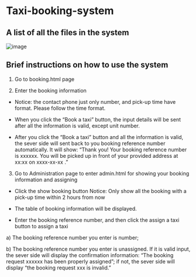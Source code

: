 # Taxi-booking-system

## A list of all the files in the system
![image](https://github.com/user-attachments/assets/e4b94f84-5977-4889-82ea-1ae37b15b8c9)

## Brief instructions on how to use the system

1.	Go to booking.html page
   
2.	Enter the booking information
   
- Notice: the contact phone just only number, and pick-up time have format. Please follow the time format.
   
- When you click the “Book a taxi” button, the input details will be sent after all the information is valid, except unit number.

- After you click the “Book a taxi” button and all the information is valid, the sever side will sent back to you booking reference number automatically. It will show: “Thank you! Your booking reference number is xxxxxx. You will be picked up in front of your provided address at xx:xx on xxxx-xx-xx .”
   
3.	Go to Administration page to enter admin.html for showing your booking information and assigning
   
-	Click the show booking button
Notice: Only show all the booking with a pick-up time within 2 hours from now

-	The table of booking information will be displayed.
   
-	Enter the booking reference number, and then click the assign a taxi button to assign a taxi
   
a)	The booking reference number you enter is number;

b)	The booking reference number you enter is unassigned. If it is valid input, the sever side will display the confirmation information: “The booking request xxxxxx has been properly assigned”; if not, the sever side will display “the booking request xxx is invalid.”


